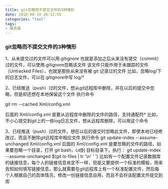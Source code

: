 ```yaml
---
title: git忽略而不提交文件的3种情形
date: 2018-08-19 20:12:55
categories: "tool"
tags:
- 服务器
---
```


### git忽略而不提交文件的3种情形

1、从未提交过的文件可以用.gitignore 也就是添加之后从来没有提交（commit）过的文件，可以使用.gitignore忽略该文件 该文件只能作用于未跟踪的文件（Untracked Files），也就是那些从来没有被 git 记录过的文件 比如，忽略log/下的日志文件，可以在.gitignore中写 log/*

<!-- more -->

2、已经推送（push）过的文件，想从git远程库中删除，并在以后的提交中忽略，但是却还想在本地保留这个文件 执行命令

git rm --cached Xml/config.xml

后面的 Xml/config.xml 是要从远程库中删除的文件的路径，支持通配符* 比如，不小心提交到git上的一些log日志文件，想从远程库删除，可以用这个命令

3、已经推送（push）过的文件，想在以后的提交时忽略此文件，即使本地已经修改过，而且不删除git远程库中相应文件 执行命令 git update-index --assume-unchanged Xml/config.xml 后面的 Xml/config.xml 是要忽略的文件的路径。如果要忽略一个目录，打开 git bash，cd到 目标目录下，执行： git update-index --assume-unchanged $(git ls-files | tr '\n' ' ') 比如有一个配置文件记录数据库的链接信息，每个人的链接信息肯定不一样，但是又要提供一个标准的模板，用来告知如何填写链接信息，那么就需要在git远程库上有一个标准配置文件，然后每个人根据自己的具体情况，修改一份链接信息自用，而且不会将该配置文件提交到库